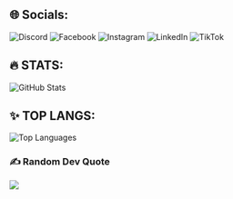 
## 🌐 Socials:
![Discord](https://img.shields.io/badge/Discord-%237289DA.svg?logo=discord&logoColor=white) ![Facebook](https://img.shields.io/badge/Facebook-%231877F2.svg?logo=Facebook&logoColor=white) ![Instagram](https://img.shields.io/badge/Instagram-%23E4405F.svg?logo=Instagram&logoColor=white) ![LinkedIn](https://img.shields.io/badge/LinkedIn-%230077B5.svg?logo=linkedin&logoColor=white) ![TikTok](https://img.shields.io/badge/TikTok-%23000000.svg?logo=TikTok&logoColor=white)

## 🔥 STATS:
![GitHub Stats](https://github-readme-stats.vercel.app/api?username=pasta-lover69&show_icons=true)

## ✨ TOP LANGS:
![Top Languages](https://github-readme-stats.vercel.app/api/top-langs/?username=pasta-lover69)

### ✍️ Random Dev Quote
![](https://quotes-github-readme.vercel.app/api?type=horizontal&theme=radical)

